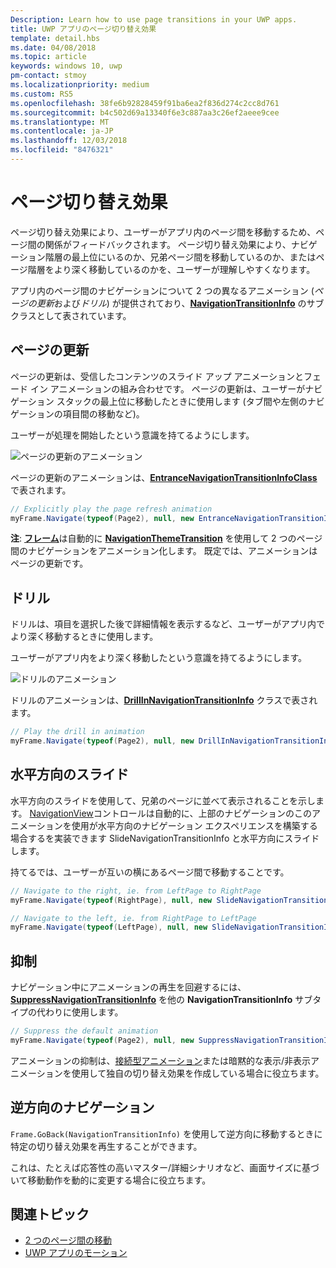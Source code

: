 ```yaml
---
Description: Learn how to use page transitions in your UWP apps.
title: UWP アプリのページ切り替え効果
template: detail.hbs
ms.date: 04/08/2018
ms.topic: article
keywords: windows 10, uwp
pm-contact: stmoy
ms.localizationpriority: medium
ms.custom: RS5
ms.openlocfilehash: 38fe6b92828459f91ba6ea2f836d274c2cc8d761
ms.sourcegitcommit: b4c502d69a13340f6e3c887aa3c26ef2aeee9cee
ms.translationtype: MT
ms.contentlocale: ja-JP
ms.lasthandoff: 12/03/2018
ms.locfileid: "8476321"
---
```

# <a name="page-transitions"></a>ページ切り替え効果

ページ切り替え効果により、ユーザーがアプリ内のページ間を移動するため、ページ間の関係がフィードバックされます。 ページ切り替え効果により、ナビゲーション階層の最上位にいるのか、兄弟ページ間を移動しているのか、またはページ階層をより深く移動しているのかを、ユーザーが理解しやすくなります。

アプリ内のページ間のナビゲーションについて 2 つの異なるアニメーション (*ページの更新*および*ドリル*) が提供されており、[**NavigationTransitionInfo**](https://docs.microsoft.com/uwp/api/windows.ui.xaml.media.animation.navigationtransitioninfo) のサブクラスとして表されています。

## <a name="page-refresh"></a>ページの更新

ページの更新は、受信したコンテンツのスライド アップ アニメーションとフェード イン アニメーションの組み合わせです。 ページの更新は、ユーザーがナビゲーション スタックの最上位に移動したときに使用します (タブ間や左側のナビゲーションの項目間の移動など)。

ユーザーが処理を開始したという意識を持てるようにします。

![ページの更新のアニメーション](images/page-refresh.gif)

ページの更新のアニメーションは、[**EntranceNavigationTransitionInfoClass**](https://docs.microsoft.com/uwp/api/windows.ui.xaml.media.animation.entrancenavigationtransitioninfo) で表されます。

```csharp
// Explicitly play the page refresh animation
myFrame.Navigate(typeof(Page2), null, new EntranceNavigationTransitionInfo());

```

**注**: [**フレーム**](https://docs.microsoft.com/uwp/api/windows.ui.xaml.controls.frame)は自動的に [**NavigationThemeTransition**](https://docs.microsoft.com/uwp/api/windows.ui.xaml.media.animation.navigationthemetransition) を使用して 2 つのページ間のナビゲーションをアニメーション化します。 既定では、アニメーションはページの更新です。

## <a name="drill"></a>ドリル

ドリルは、項目を選択した後で詳細情報を表示するなど、ユーザーがアプリ内でより深く移動するときに使用します。

ユーザーがアプリ内をより深く移動したという意識を持てるようにします。

![ドリルのアニメーション](images/drill.gif)

ドリルのアニメーションは、[**DrillInNavigationTransitionInfo**](https://docs.microsoft.com/uwp/api/windows.ui.xaml.media.animation.drillinnavigationtransitioninfo) クラスで表されます。

```csharp
// Play the drill in animation
myFrame.Navigate(typeof(Page2), null, new DrillInNavigationTransitionInfo());
```

## <a name="horizontal-slide"></a>水平方向のスライド

水平方向のスライドを使用して、兄弟のページに並べて表示されることを示します。 [NavigationView](../controls-and-patterns/navigationview.md)コントロールは自動的に、上部のナビゲーションのこのアニメーションを使用が水平方向のナビゲーション エクスペリエンスを構築する場合するを実装できます SlideNavigationTransitionInfo と水平方向にスライドします。

持てるでは、ユーザーが互いの横にあるページ間で移動することです。 

```csharp
// Navigate to the right, ie. from LeftPage to RightPage
myFrame.Navigate(typeof(RightPage), null, new SlideNavigationTransitionInfo() { SlideNavigationTransitionEffect.FromRight } );

// Navigate to the left, ie. from RightPage to LeftPage
myFrame.Navigate(typeof(LeftPage), null, new SlideNavigationTransitionInfo() { SlideNavigationTransitionEffect.FromLeft } );
```

## <a name="suppress"></a>抑制

ナビゲーション中にアニメーションの再生を回避するには、[**SuppressNavigationTransitionInfo**](https://docs.microsoft.com/uwp/api/windows.ui.xaml.media.animation.suppressnavigationtransitioninfo) を他の **NavigationTransitionInfo** サブタイプの代わりに使用します。

```csharp
// Suppress the default animation
myFrame.Navigate(typeof(Page2), null, new SuppressNavigationTransitionInfo());
```

アニメーションの抑制は、[接続型アニメーション](connected-animation.md)または暗黙的な表示/非表示アニメーションを使用して独自の切り替え効果を作成している場合に役立ちます。

## <a name="backwards-navigation"></a>逆方向のナビゲーション

`Frame.GoBack(NavigationTransitionInfo)` を使用して逆方向に移動するときに特定の切り替え効果を再生することができます。

これは、たとえば応答性の高いマスター/詳細シナリオなど、画面サイズに基づいて移動動作を動的に変更する場合に役立ちます。

## <a name="related-topics"></a>関連トピック

- [2 つのページ間の移動](../basics/navigate-between-two-pages.md)
- [UWP アプリのモーション](index.md)

